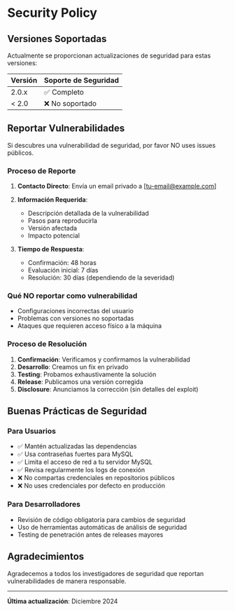 # Security Policy

## Versiones Soportadas

Actualmente se proporcionan actualizaciones de seguridad para estas versiones:

| Versión | Soporte de Seguridad |
| ------- | -------------------- |
| 2.0.x   | ✅ Completo          |
| < 2.0   | ❌ No soportado      |

## Reportar Vulnerabilidades

Si descubres una vulnerabilidad de seguridad, por favor NO uses issues públicos.

### Proceso de Reporte

1. **Contacto Directo**: Envía un email privado a [tu-email@example.com]
2. **Información Requerida**:
   - Descripción detallada de la vulnerabilidad
   - Pasos para reproducirla
   - Versión afectada
   - Impacto potencial

3. **Tiempo de Respuesta**:
   - Confirmación: 48 horas
   - Evaluación inicial: 7 días
   - Resolución: 30 días (dependiendo de la severidad)

### Qué NO reportar como vulnerabilidad

- Configuraciones incorrectas del usuario
- Problemas con versiones no soportadas
- Ataques que requieren acceso físico a la máquina

### Proceso de Resolución

1. **Confirmación**: Verificamos y confirmamos la vulnerabilidad
2. **Desarrollo**: Creamos un fix en privado
3. **Testing**: Probamos exhaustivamente la solución
4. **Release**: Publicamos una versión corregida
5. **Disclosure**: Anunciamos la corrección (sin detalles del exploit)

## Buenas Prácticas de Seguridad

### Para Usuarios
- ✅ Mantén actualizadas las dependencias
- ✅ Usa contraseñas fuertes para MySQL
- ✅ Limita el acceso de red a tu servidor MySQL
- ✅ Revisa regularmente los logs de conexión
- ❌ No compartas credenciales en repositorios públicos
- ❌ No uses credenciales por defecto en producción

### Para Desarrolladores
- Revisión de código obligatoria para cambios de seguridad
- Uso de herramientas automáticas de análisis de seguridad
- Testing de penetración antes de releases mayores

## Agradecimientos

Agradecemos a todos los investigadores de seguridad que reportan vulnerabilidades de manera responsable.

---

**Última actualización**: Diciembre 2024
